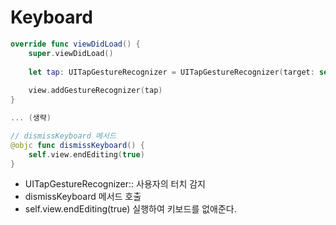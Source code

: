 # Keyboard
```swift
override func viewDidLoad() {
    super.viewDidLoad()
   
    let tap: UITapGestureRecognizer = UITapGestureRecognizer(target: self, action: #selector(ViewController.dismissKeyboard))
    
    view.addGestureRecognizer(tap)
}

... (생략)

// dismissKeyboard 메서드
@objc func dismissKeyboard() {
    self.view.endEditing(true)
}

```
- UITapGestureRecognizer:: 사용자의 터치 감지
- dismissKeyboard 메서드 호출
- self.view.endEditing(true) 실행하여 키보드를 없애준다.
